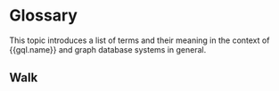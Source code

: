 # Glossary

This topic introduces a list of terms and their meaning in the context of {{gql.name}} and graph database systems in general.

## Walk
